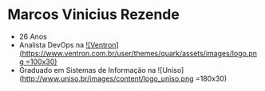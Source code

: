 # Marcos Vinicius Rezende
* 26 Anos
*  Analista DevOps na  [![Ventron](https://www.ventron.com.br/user/themes/quark/assets/images/logo.png =100x30)](https://ventron.com.br)
* Graduado em Sistemas de Informação na ![Uniso](http://www.uniso.br/images/content/logo_uniso.png =180x30)
